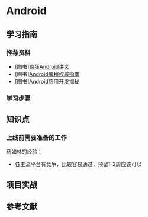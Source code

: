 # Android

## 学习指南

### 推荐资料

* [图书][疯狂Android讲义](http://product.dangdang.com/23699102.html)
* [图书][Android编程权威指南](http://product.dangdang.com/25102877.html)
* [图书]Android应用开发揭秘

### 学习步骤

## 知识点

### 上线前需要准备的工作

马如林的经验：

* 各主流平台有竞争，比较容易通过，预留1-2周应该可以

## 项目实战

## 参考文献
